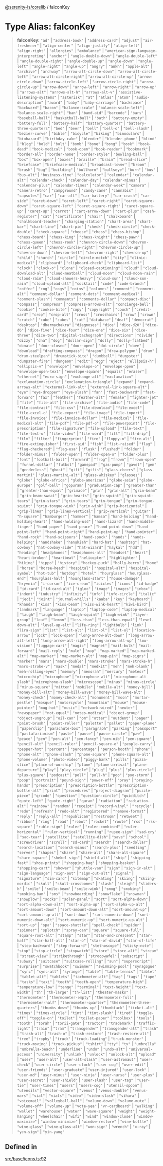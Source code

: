 [@serenity-is/corelib](../README.md) / faIconKey

# Type Alias: faIconKey

> **faIconKey**: `"ad"` \| `"address-book"` \| `"address-card"` \| `"adjust"` \| `"air-freshener"` \| `"align-center"` \| `"align-justify"` \| `"align-left"` \| `"align-right"` \| `"allergies"` \| `"ambulance"` \| `"american-sign-language-interpreting"` \| `"anchor"` \| `"angle-double-down"` \| `"angle-double-left"` \| `"angle-double-right"` \| `"angle-double-up"` \| `"angle-down"` \| `"angle-left"` \| `"angle-right"` \| `"angle-up"` \| `"angry"` \| `"ankh"` \| `"apple-alt"` \| `"archive"` \| `"archway"` \| `"arrow-alt-circle-down"` \| `"arrow-alt-circle-left"` \| `"arrow-alt-circle-right"` \| `"arrow-alt-circle-up"` \| `"arrow-circle-down"` \| `"arrow-circle-left"` \| `"arrow-circle-right"` \| `"arrow-circle-up"` \| `"arrow-down"` \| `"arrow-left"` \| `"arrow-right"` \| `"arrow-up"` \| `"arrows-alt"` \| `"arrows-alt-h"` \| `"arrows-alt-v"` \| `"assistive-listening-systems"` \| `"asterisk"` \| `"at"` \| `"atlas"` \| `"atom"` \| `"audio-description"` \| `"award"` \| `"baby"` \| `"baby-carriage"` \| `"backspace"` \| `"backward"` \| `"bacon"` \| `"balance-scale"` \| `"balance-scale-left"` \| `"balance-scale-right"` \| `"ban"` \| `"band-aid"` \| `"barcode"` \| `"bars"` \| `"baseball-ball"` \| `"basketball-ball"` \| `"bath"` \| `"battery-empty"` \| `"battery-full"` \| `"battery-half"` \| `"battery-quarter"` \| `"battery-three-quarters"` \| `"bed"` \| `"beer"` \| `"bell"` \| `"bell-o"` \| `"bell-slash"` \| `"bezier-curve"` \| `"bible"` \| `"bicycle"` \| `"biking"` \| `"binoculars"` \| `"biohazard"` \| `"birthday-cake"` \| `"blender"` \| `"blender-phone"` \| `"blind"` \| `"blog"` \| `"bold"` \| `"bolt"` \| `"bomb"` \| `"bone"` \| `"bong"` \| `"book"` \| `"book-dead"` \| `"book-medical"` \| `"book-open"` \| `"book-reader"` \| `"bookmark"` \| `"border-all"` \| `"border-none"` \| `"border-style"` \| `"bowling-ball"` \| `"box"` \| `"box-open"` \| `"boxes"` \| `"braille"` \| `"brain"` \| `"bread-slice"` \| `"briefcase"` \| `"briefcase-medical"` \| `"broadcast-tower"` \| `"broom"` \| `"brush"` \| `"bug"` \| `"building"` \| `"bullhorn"` \| `"bullseye"` \| `"burn"` \| `"bus"` \| `"bus-alt"` \| `"business-time"` \| `"calculator"` \| `"calendar"` \| `"calendar-alt"` \| `"calendar-check"` \| `"calendar-day"` \| `"calendar-minus"` \| `"calendar-plus"` \| `"calendar-times"` \| `"calendar-week"` \| `"camera"` \| `"camera-retro"` \| `"campground"` \| `"candy-cane"` \| `"cannabis"` \| `"capsules"` \| `"car"` \| `"car-alt"` \| `"car-battery"` \| `"car-crash"` \| `"car-side"` \| `"caret-down"` \| `"caret-left"` \| `"caret-right"` \| `"caret-square-down"` \| `"caret-square-left"` \| `"caret-square-right"` \| `"caret-square-up"` \| `"caret-up"` \| `"carrot"` \| `"cart-arrow-down"` \| `"cart-plus"` \| `"cash-register"` \| `"cat"` \| `"certificate"` \| `"chair"` \| `"chalkboard"` \| `"chalkboard-teacher"` \| `"charging-station"` \| `"chart-area"` \| `"chart-bar"` \| `"chart-line"` \| `"chart-pie"` \| `"check"` \| `"check-circle"` \| `"check-double"` \| `"check-square"` \| `"cheese"` \| `"chess"` \| `"chess-bishop"` \| `"chess-board"` \| `"chess-king"` \| `"chess-knight"` \| `"chess-pawn"` \| `"chess-queen"` \| `"chess-rook"` \| `"chevron-circle-down"` \| `"chevron-circle-left"` \| `"chevron-circle-right"` \| `"chevron-circle-up"` \| `"chevron-down"` \| `"chevron-left"` \| `"chevron-right"` \| `"chevron-up"` \| `"child"` \| `"church"` \| `"circle"` \| `"circle-notch"` \| `"city"` \| `"clinic-medical"` \| `"clipboard"` \| `"clipboard-check"` \| `"clipboard-list"` \| `"clock"` \| `"clock-o"` \| `"clone"` \| `"closed-captioning"` \| `"cloud"` \| `"cloud-download-alt"` \| `"cloud-meatball"` \| `"cloud-moon"` \| `"cloud-moon-rain"` \| `"cloud-rain"` \| `"cloud-showers-heavy"` \| `"cloud-sun"` \| `"cloud-sun-rain"` \| `"cloud-upload-alt"` \| `"cocktail"` \| `"code"` \| `"code-branch"` \| `"coffee"` \| `"cog"` \| `"cogs"` \| `"coins"` \| `"columns"` \| `"comment"` \| `"comment-alt"` \| `"comment-dollar"` \| `"comment-dots"` \| `"comment-medical"` \| `"comment-slash"` \| `"comments"` \| `"comments-dollar"` \| `"compact-disc"` \| `"compass"` \| `"compress"` \| `"compress-arrows-alt"` \| `"concierge-bell"` \| `"cookie"` \| `"cookie-bite"` \| `"copy"` \| `"copyright"` \| `"couch"` \| `"credit-card"` \| `"crop"` \| `"crop-alt"` \| `"cross"` \| `"crosshairs"` \| `"crow"` \| `"crown"` \| `"crutch"` \| `"cube"` \| `"cubes"` \| `"cut"` \| `"database"` \| `"deaf"` \| `"democrat"` \| `"desktop"` \| `"dharmachakra"` \| `"diagnoses"` \| `"dice"` \| `"dice-d20"` \| `"dice-d6"` \| `"dice-five"` \| `"dice-four"` \| `"dice-one"` \| `"dice-six"` \| `"dice-three"` \| `"dice-two"` \| `"digital-tachograph"` \| `"directions"` \| `"divide"` \| `"dizzy"` \| `"dna"` \| `"dog"` \| `"dollar-sign"` \| `"dolly"` \| `"dolly-flatbed"` \| `"donate"` \| `"door-closed"` \| `"door-open"` \| `"dot-circle"` \| `"dove"` \| `"download"` \| `"drafting-compass"` \| `"dragon"` \| `"draw-polygon"` \| `"drum"` \| `"drum-steelpan"` \| `"drumstick-bite"` \| `"dumbbell"` \| `"dumpster"` \| `"dumpster-fire"` \| `"dungeon"` \| `"edit"` \| `"egg"` \| `"eject"` \| `"ellipsis-h"` \| `"ellipsis-v"` \| `"envelope"` \| `"envelope-o"` \| `"envelope-open"` \| `"envelope-open-text"` \| `"envelope-square"` \| `"equals"` \| `"eraser"` \| `"ethernet"` \| `"euro-sign"` \| `"exchange-alt"` \| `"exclamation"` \| `"exclamation-circle"` \| `"exclamation-triangle"` \| `"expand"` \| `"expand-arrows-alt"` \| `"external-link-alt"` \| `"external-link-square-alt"` \| `"eye"` \| `"eye-dropper"` \| `"eye-slash"` \| `"fan"` \| `"fast-backward"` \| `"fast-forward"` \| `"fax"` \| `"feather"` \| `"feather-alt"` \| `"female"` \| `"fighter-jet"` \| `"file"` \| `"file-alt"` \| `"file-archive"` \| `"file-audio"` \| `"file-code"` \| `"file-contract"` \| `"file-csv"` \| `"file-download"` \| `"file-excel"` \| `"file-excel-o"` \| `"file-export"` \| `"file-image"` \| `"file-import"` \| `"file-invoice"` \| `"file-invoice-dollar"` \| `"file-medical"` \| `"file-medical-alt"` \| `"file-pdf"` \| `"file-pdf-o"` \| `"file-powerpoint"` \| `"file-prescription"` \| `"file-signature"` \| `"file-upload"` \| `"file-text"` \| `"file-text-o"` \| `"file-video"` \| `"file-word"` \| `"fill"` \| `"fill-drip"` \| `"film"` \| `"filter"` \| `"fingerprint"` \| `"fire"` \| `"floppy-o"` \| `"fire-alt"` \| `"fire-extinguisher"` \| `"first-aid"` \| `"fish"` \| `"fist-raised"` \| `"flag"` \| `"flag-checkered"` \| `"flag-usa"` \| `"flask"` \| `"flushed"` \| `"folder"` \| `"folder-minus"` \| `"folder-open"` \| `"folder-open-o"` \| `"folder-plus"` \| `"font"` \| `"football-ball"` \| `"forward"` \| `"frog"` \| `"frown"` \| `"frown-open"` \| `"funnel-dollar"` \| `"futbol"` \| `"gamepad"` \| `"gas-pump"` \| `"gavel"` \| `"gem"` \| `"genderless"` \| `"ghost"` \| `"gift"` \| `"gifts"` \| `"glass-cheers"` \| `"glass-martini"` \| `"glass-martini-alt"` \| `"glass-whiskey"` \| `"glasses"` \| `"globe"` \| `"globe-africa"` \| `"globe-americas"` \| `"globe-asia"` \| `"globe-europe"` \| `"golf-ball"` \| `"gopuram"` \| `"graduation-cap"` \| `"greater-than"` \| `"greater-than-equal"` \| `"grimace"` \| `"grin"` \| `"grin-alt"` \| `"grin-beam"` \| `"grin-beam-sweat"` \| `"grin-hearts"` \| `"grin-squint"` \| `"grin-squint-tears"` \| `"grin-stars"` \| `"grin-tears"` \| `"grin-tongue"` \| `"grin-tongue-squint"` \| `"grin-tongue-wink"` \| `"grin-wink"` \| `"grip-horizontal"` \| `"grip-lines"` \| `"grip-lines-vertical"` \| `"grip-vertical"` \| `"guitar"` \| `"h-square"` \| `"hamburger"` \| `"hammer"` \| `"hamsa"` \| `"hand-holding"` \| `"hand-holding-heart"` \| `"hand-holding-usd"` \| `"hand-lizard"` \| `"hand-middle-finger"` \| `"hand-paper"` \| `"hand-peace"` \| `"hand-point-down"` \| `"hand-point-left"` \| `"hand-point-right"` \| `"hand-point-up"` \| `"hand-pointer"` \| `"hand-rock"` \| `"hand-scissors"` \| `"hand-spock"` \| `"hands"` \| `"hands-helping"` \| `"handshake"` \| `"hanukiah"` \| `"hard-hat"` \| `"hashtag"` \| `"hat-cowboy"` \| `"hat-cowboy-side"` \| `"hat-wizard"` \| `"haykal"` \| `"hdd"` \| `"heading"` \| `"headphones"` \| `"headphones-alt"` \| `"headset"` \| `"heart"` \| `"heart-broken"` \| `"heartbeat"` \| `"helicopter"` \| `"highlighter"` \| `"hiking"` \| `"hippo"` \| `"history"` \| `"hockey-puck"` \| `"holly-berry"` \| `"home"` \| `"horse"` \| `"horse-head"` \| `"hospital"` \| `"hospital-alt"` \| `"hospital-symbol"` \| `"hot-tub"` \| `"hotdog"` \| `"hotel"` \| `"hourglass"` \| `"hourglass-end"` \| `"hourglass-half"` \| `"hourglass-start"` \| `"house-damage"` \| `"hryvnia"` \| `"i-cursor"` \| `"ice-cream"` \| `"icicles"` \| `"icons"` \| `"id-badge"` \| `"id-card"` \| `"id-card-alt"` \| `"igloo"` \| `"image"` \| `"images"` \| `"inbox"` \| `"indent"` \| `"industry"` \| `"infinity"` \| `"info"` \| `"info-circle"` \| `"italic"` \| `"jedi"` \| `"joint"` \| `"journal-whills"` \| `"kaaba"` \| `"key"` \| `"keyboard"` \| `"khanda"` \| `"kiss"` \| `"kiss-beam"` \| `"kiss-wink-heart"` \| `"kiwi-bird"` \| `"landmark"` \| `"language"` \| `"laptop"` \| `"laptop-code"` \| `"laptop-medical"` \| `"laugh"` \| `"laugh-beam"` \| `"laugh-squint"` \| `"laugh-wink"` \| `"layer-group"` \| `"leaf"` \| `"lemon"` \| `"less-than"` \| `"less-than-equal"` \| `"level-down-alt"` \| `"level-up-alt"` \| `"life-ring"` \| `"lightbulb"` \| `"link"` \| `"lira-sign"` \| `"list"` \| `"list-alt"` \| `"list-ol"` \| `"list-ul"` \| `"location-arrow"` \| `"lock"` \| `"lock-open"` \| `"long-arrow-alt-down"` \| `"long-arrow-alt-left"` \| `"long-arrow-alt-right"` \| `"long-arrow-alt-up"` \| `"low-vision"` \| `"luggage-cart"` \| `"magic"` \| `"magnet"` \| `"mail-bulk"` \| `"mail-forward"` \| `"mail-reply"` \| `"male"` \| `"map"` \| `"map-marked"` \| `"map-marked-alt"` \| `"map-marker"` \| `"map-marker-alt"` \| `"map-pin"` \| `"map-signs"` \| `"marker"` \| `"mars"` \| `"mars-double"` \| `"mars-stroke"` \| `"mars-stroke-h"` \| `"mars-stroke-v"` \| `"mask"` \| `"medal"` \| `"medkit"` \| `"meh"` \| `"meh-blank"` \| `"meh-rolling-eyes"` \| `"memory"` \| `"menorah"` \| `"mercury"` \| `"meteor"` \| `"microchip"` \| `"microphone"` \| `"microphone-alt"` \| `"microphone-alt-slash"` \| `"microphone-slash"` \| `"microscope"` \| `"minus"` \| `"minus-circle"` \| `"minus-square"` \| `"mitten"` \| `"mobile"` \| `"mobile-alt"` \| `"money-bill"` \| `"money-bill-alt"` \| `"money-bill-wave"` \| `"money-bill-wave-alt"` \| `"money-check"` \| `"money-check-alt"` \| `"monument"` \| `"moon"` \| `"mortar-pestle"` \| `"mosque"` \| `"motorcycle"` \| `"mountain"` \| `"mouse"` \| `"mouse-pointer"` \| `"mug-hot"` \| `"music"` \| `"network-wired"` \| `"neuter"` \| `"newspaper"` \| `"not-equal"` \| `"notes-medical"` \| `"object-group"` \| `"object-ungroup"` \| `"oil-can"` \| `"om"` \| `"otter"` \| `"outdent"` \| `"pager"` \| `"paint-brush"` \| `"paint-roller"` \| `"palette"` \| `"pallet"` \| `"paper-plane"` \| `"paperclip"` \| `"parachute-box"` \| `"paragraph"` \| `"parking"` \| `"passport"` \| `"pastafarianism"` \| `"paste"` \| `"pause"` \| `"pause-circle"` \| `"paw"` \| `"peace"` \| `"pen"` \| `"pen-alt"` \| `"pen-fancy"` \| `"pen-nib"` \| `"pen-square"` \| `"pencil-alt"` \| `"pencil-ruler"` \| `"pencil-square-o"` \| `"people-carry"` \| `"pepper-hot"` \| `"percent"` \| `"percentage"` \| `"person-booth"` \| `"phone"` \| `"phone-alt"` \| `"phone-slash"` \| `"phone-square"` \| `"phone-square-alt"` \| `"phone-volume"` \| `"photo-video"` \| `"piggy-bank"` \| `"pills"` \| `"pizza-slice"` \| `"place-of-worship"` \| `"plane"` \| `"plane-arrival"` \| `"plane-departure"` \| `"play"` \| `"play-circle"` \| `"plug"` \| `"plus"` \| `"plus-circle"` \| `"plus-square"` \| `"podcast"` \| `"poll"` \| `"poll-h"` \| `"poo"` \| `"poo-storm"` \| `"poop"` \| `"portrait"` \| `"pound-sign"` \| `"power-off"` \| `"pray"` \| `"praying-hands"` \| `"prescription"` \| `"prescription-bottle"` \| `"prescription-bottle-alt"` \| `"print"` \| `"procedures"` \| `"project-diagram"` \| `"puzzle-piece"` \| `"qrcode"` \| `"question"` \| `"question-circle"` \| `"quidditch"` \| `"quote-left"` \| `"quote-right"` \| `"quran"` \| `"radiation"` \| `"radiation-alt"` \| `"rainbow"` \| `"random"` \| `"receipt"` \| `"record-vinyl"` \| `"recycle"` \| `"redo"` \| `"refresh"` \| `"redo-alt"` \| `"registered"` \| `"remove-format"` \| `"reply"` \| `"reply-all"` \| `"republican"` \| `"restroom"` \| `"retweet"` \| `"ribbon"` \| `"ring"` \| `"road"` \| `"robot"` \| `"rocket"` \| `"route"` \| `"rss"` \| `"rss-square"` \| `"ruble-sign"` \| `"ruler"` \| `"ruler-combined"` \| `"ruler-horizontal"` \| `"ruler-vertical"` \| `"running"` \| `"rupee-sign"` \| `"sad-cry"` \| `"sad-tear"` \| `"satellite"` \| `"satellite-dish"` \| `"save"` \| `"school"` \| `"screwdriver"` \| `"scroll"` \| `"sd-card"` \| `"search"` \| `"search-dollar"` \| `"search-location"` \| `"search-minus"` \| `"search-plus"` \| `"seedling"` \| `"server"` \| `"shapes"` \| `"share"` \| `"share-alt"` \| `"share-alt-square"` \| `"share-square"` \| `"shekel-sign"` \| `"shield-alt"` \| `"ship"` \| `"shipping-fast"` \| `"shoe-prints"` \| `"shopping-bag"` \| `"shopping-basket"` \| `"shopping-cart"` \| `"shower"` \| `"shuttle-van"` \| `"sign"` \| `"sign-in-alt"` \| `"sign-language"` \| `"sign-out"` \| `"sign-out-alt"` \| `"signal"` \| `"signature"` \| `"sim-card"` \| `"sitemap"` \| `"skating"` \| `"skiing"` \| `"skiing-nordic"` \| `"skull"` \| `"skull-crossbones"` \| `"slash"` \| `"sleigh"` \| `"sliders-h"` \| `"smile"` \| `"smile-beam"` \| `"smile-wink"` \| `"smog"` \| `"smoking"` \| `"smoking-ban"` \| `"sms"` \| `"snowboarding"` \| `"snowflake"` \| `"snowman"` \| `"snowplow"` \| `"socks"` \| `"solar-panel"` \| `"sort"` \| `"sort-alpha-down"` \| `"sort-alpha-down-alt"` \| `"sort-alpha-up"` \| `"sort-alpha-up-alt"` \| `"sort-amount-down"` \| `"sort-amount-down-alt"` \| `"sort-amount-up"` \| `"sort-amount-up-alt"` \| `"sort-down"` \| `"sort-numeric-down"` \| `"sort-numeric-down-alt"` \| `"sort-numeric-up"` \| `"sort-numeric-up-alt"` \| `"sort-up"` \| `"spa"` \| `"space-shuttle"` \| `"spell-check"` \| `"spider"` \| `"spinner"` \| `"splotch"` \| `"spray-can"` \| `"square"` \| `"square-full"` \| `"square-root-alt"` \| `"stamp"` \| `"star"` \| `"star-and-crescent"` \| `"star-half"` \| `"star-half-alt"` \| `"star-o"` \| `"star-of-david"` \| `"star-of-life"` \| `"step-backward"` \| `"step-forward"` \| `"stethoscope"` \| `"sticky-note"` \| `"stop"` \| `"stop-circle"` \| `"stopwatch"` \| `"store"` \| `"store-alt"` \| `"stream"` \| `"street-view"` \| `"strikethrough"` \| `"stroopwafel"` \| `"subscript"` \| `"subway"` \| `"suitcase"` \| `"suitcase-rolling"` \| `"sun"` \| `"superscript"` \| `"surprise"` \| `"swatchbook"` \| `"swimmer"` \| `"swimming-pool"` \| `"synagogue"` \| `"sync"` \| `"sync-alt"` \| `"syringe"` \| `"table"` \| `"table-tennis"` \| `"tablet"` \| `"tablet-alt"` \| `"tablets"` \| `"tachometer-alt"` \| `"tag"` \| `"tags"` \| `"tape"` \| `"tasks"` \| `"taxi"` \| `"teeth"` \| `"teeth-open"` \| `"temperature-high"` \| `"temperature-low"` \| `"tenge"` \| `"terminal"` \| `"text-height"` \| `"text-width"` \| `"th"` \| `"th-large"` \| `"th-list"` \| `"theater-masks"` \| `"thermometer"` \| `"thermometer-empty"` \| `"thermometer-full"` \| `"thermometer-half"` \| `"thermometer-quarter"` \| `"thermometer-three-quarters"` \| `"thumbs-down"` \| `"thumbs-up"` \| `"thumbtack"` \| `"ticket-alt"` \| `"times"` \| `"times-circle"` \| `"tint"` \| `"tint-slash"` \| `"tired"` \| `"toggle-off"` \| `"toggle-on"` \| `"toilet"` \| `"toilet-paper"` \| `"toolbox"` \| `"tools"` \| `"tooth"` \| `"torah"` \| `"torii-gate"` \| `"tractor"` \| `"trademark"` \| `"traffic-light"` \| `"train"` \| `"tram"` \| `"transgender"` \| `"transgender-alt"` \| `"trash"` \| `"trash-alt"` \| `"trash-o"` \| `"trash-restore"` \| `"trash-restore-alt"` \| `"tree"` \| `"trophy"` \| `"truck"` \| `"truck-loading"` \| `"truck-monster"` \| `"truck-moving"` \| `"truck-pickup"` \| `"tshirt"` \| `"tty"` \| `"tv"` \| `"umbrella"` \| `"umbrella-beach"` \| `"underline"` \| `"undo"` \| `"undo-alt"` \| `"universal-access"` \| `"university"` \| `"unlink"` \| `"unlock"` \| `"unlock-alt"` \| `"upload"` \| `"user"` \| `"user-alt"` \| `"user-alt-slash"` \| `"user-astronaut"` \| `"user-check"` \| `"user-circle"` \| `"user-clock"` \| `"user-cog"` \| `"user-edit"` \| `"user-friends"` \| `"user-graduate"` \| `"user-injured"` \| `"user-lock"` \| `"user-md"` \| `"user-minus"` \| `"user-ninja"` \| `"user-nurse"` \| `"user-plus"` \| `"user-secret"` \| `"user-shield"` \| `"user-slash"` \| `"user-tag"` \| `"user-tie"` \| `"user-times"` \| `"users"` \| `"users-cog"` \| `"utensil-spoon"` \| `"utensils"` \| `"vector-square"` \| `"venus"` \| `"venus-double"` \| `"venus-mars"` \| `"vial"` \| `"vials"` \| `"video"` \| `"video-slash"` \| `"vihara"` \| `"voicemail"` \| `"volleyball-ball"` \| `"volume-down"` \| `"volume-mute"` \| `"volume-off"` \| `"volume-up"` \| `"vote-yea"` \| `"vr-cardboard"` \| `"walking"` \| `"wallet"` \| `"warehouse"` \| `"water"` \| `"wave-square"` \| `"weight"` \| `"weight-hanging"` \| `"wheelchair"` \| `"wifi"` \| `"wind"` \| `"window-close"` \| `"window-maximize"` \| `"window-minimize"` \| `"window-restore"` \| `"wine-bottle"` \| `"wine-glass"` \| `"wine-glass-alt"` \| `"won-sign"` \| `"wrench"` \| `"x-ray"` \| `"yen-sign"` \| `"yin-yang"`

## Defined in

[src/base/icons.ts:92](https://github.com/serenity-is/serenity/blob/master/packages/corelib/src/base/icons.ts#L92)
